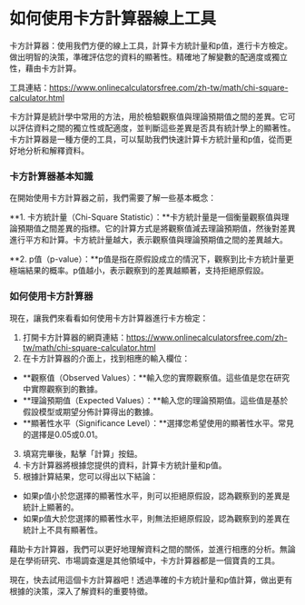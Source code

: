 如何使用卡方計算器線上工具
=============

卡方計算器：使用我們方便的線上工具，計算卡方統計量和p值，進行卡方檢定。做出明智的決策，準確評估您的資料的顯著性。精確地了解變數的配適度或獨立性，藉由卡方計算。

工具連結：<https://www.onlinecalculatorsfree.com/zh-tw/math/chi-square-calculator.html>

卡方計算是統計學中常用的方法，用於檢驗觀察值與理論預期值之間的差異。它可以評估資料之間的獨立性或配適度，並判斷這些差異是否具有統計學上的顯著性。卡方計算器是一種方便的工具，可以幫助我們快速計算卡方統計量和p值，從而更好地分析和解釋資料。

### 卡方計算器基本知識

在開始使用卡方計算器之前，我們需要了解一些基本概念：

**1. 卡方統計量（Chi-Square Statistic）：**卡方統計量是一個衡量觀察值與理論預期值之間差異的指標。它的計算方式是將觀察值減去理論預期值，然後對差異進行平方和計算。卡方統計量越大，表示觀察值與理論預期值之間的差異越大。

**2. p值（p-value）：**p值是指在原假設成立的情況下，觀察到比卡方統計量更極端結果的概率。p值越小，表示觀察到的差異越顯著，支持拒絕原假設。

### 如何使用卡方計算器

現在，讓我們來看看如何使用卡方計算器進行卡方檢定：

1. 打開卡方計算器的網頁連結：<https://www.onlinecalculatorsfree.com/zh-tw/math/chi-square-calculator.html>
2. 在卡方計算器的介面上，找到相應的輸入欄位：

- **觀察值（Observed Values）：**輸入您的實際觀察值。這些值是您在研究中實際觀察到的數據。
- **理論預期值（Expected Values）：**輸入您的理論預期值。這些值是基於假設模型或期望分佈計算得出的數據。
- **顯著性水平（Significance Level）：**選擇您希望使用的顯著性水平。常見的選擇是0.05或0.01。

3. 填寫完畢後，點擊「計算」按鈕。
4. 卡方計算器將根據您提供的資料，計算卡方統計量和p值。
5. 根據計算結果，您可以得出以下結論：

- 如果p值小於您選擇的顯著性水平，則可以拒絕原假設，認為觀察到的差異是統計上顯著的。
- 如果p值大於您選擇的顯著性水平，則無法拒絕原假設，認為觀察到的差異在統計上不具有顯著性。

藉助卡方計算器，我們可以更好地理解資料之間的關係，並進行相應的分析。無論是在學術研究、市場調查還是其他領域中，卡方計算器都是一個寶貴的工具。

現在，快去試用這個卡方計算器吧！透過準確的卡方統計量和p值計算，做出更有根據的決策，深入了解資料的重要特徵。